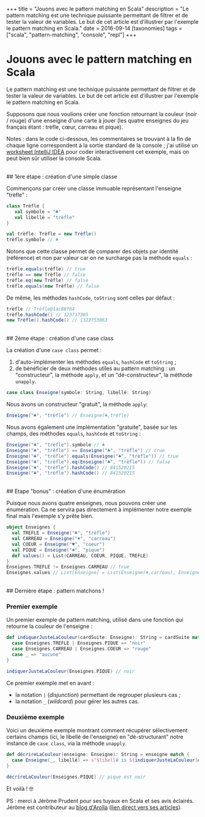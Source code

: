 +++
title = "Jouons avec le pattern matching en Scala"
description = "Le pattern matching est une technique puissante permettant de filtrer et de tester la valeur de variables. Le but de cet article est d’illustrer par l'exemple le pattern matching en Scala."
date = 2016-09-14
[taxonomies]
tags = ["scala", "pattern-matching", "console", "repl"]
+++
# Jouons avec le pattern matching en Scala

Le pattern matching est une technique puissante permettant de filtrer et de tester la valeur de variables. Le but de cet article est d’illustrer par l'exemple le pattern matching en Scala.

Supposons que nous voulions créer une fonction retournant la couleur (noir / rouge) d'une enseigne d'une carte à jouer (les quatre enseignes du jeu français étant : trèfle, cœur, carreau et pique).

Notes : dans le code ci-dessous, les commentaires se trouvant à la fin de chaque ligne correspondent à la sortie standard de la console ; j'ai utilisé un [worksheet IntelliJ IDEA](https://confluence.jetbrains.com/display/IntelliJIDEA/Working+with+Scala+Worksheet) pour coder interactivement cet exemple, mais on peut bien sûr utiliser la console Scala.

<br/>
## 1ère étape : création d'une simple classe

Commençons par créer une classe immuable représentant l'enseigne "trèfle" :

```scala
class Trèfle {
   val symbole = "♣"
   val libellé = "trèfle"
}

val trèfle: Trèfle = new Trèfle()
trèfle.symbole // ♣
```

Notons que cette classe permet de comparer des objets par identité (référence) et non par valeur car on ne surcharge pas la méthode `equals` :
```scala
trèfle.equals(trèfle) // true
trèfle == new Trèfle // false
trèfle.eq(new Trèfle) // false
trèfle.equals(new Trèfle) // false
```

De même, les méthodes `hashCode`, `toString` sont celles par défaut :
```scala
trèfle // Trèfle@1ac88f64
trèfle.hashCode() // 123717365
new Trèfle().hashCode() // 1323753063
```

<br/>
## 2ème étape : création d'une case class

La création d'une `case class` permet :

1. d'auto-implémenter les méthodes `equals`, `hashCode` et `toString` ;
2. de bénéficier de deux méthodes utiles au pattern matching : un "constructeur", la méthode `apply`, et un "dé-constructeur", la méthode `unapply`.

```scala
case class Enseigne(symbole: String, libellé: String)
```

Nous avons un constructeur "gratuit", la méthode `apply`:
```scala
Enseigne("♣", "trèfle") // Enseigne(♣,trèfle)
```

Nous avons également une implémentation "gratuite", basée sur les champs, des méthodes `equals`, `hashCode` et `toString` :
```scala
Enseigne("♣", "trèfle").symbole // ♣
Enseigne("♣", "trèfle") == Enseigne("♣", "trèfle") // true
Enseigne("♣", "trèfle").equals(Enseigne("♣", "trèfle")) // true
Enseigne("♣", "trèfle").eq(Enseigne("♣", "trèfle")) // false
Enseigne("♣", "trèfle").hashCode() // 841520215
Enseigne("♣", "trèfle").hashCode() // 841520215
```

<br/>
## Etape "bonus" : création d'une énumération

Puisque nous avons quatre enseignes, nous pouvons créer une énumération. Ca ne servira pas directement à implémenter notre exemple final mais l'exemple s'y prête bien.
```scala
object Enseignes {
  val TREFLE = Enseigne("♣", "trèfle")
  val CARREAU = Enseigne("♦", "carreau")
  val COEUR = Enseigne("♥", "coeur")
  val PIQUE = Enseigne("♠", "pique")
  def values() = List(CARREAU, COEUR, PIQUE, TREFLE)
}
Enseignes.TREFLE != Enseignes.CARREAU // true
Enseignes.values // List[Enseigne] = List(Enseigne(♦,carreau), Enseigne(♥,coeur), Enseigne(♠,pique), Enseigne(♣,trèfle))
```

<br/>
## Dernière étape : pattern matchons !

### Premier exemple

Un premier exemple de pattern matching, utilisé dans une fonction qui retourne la couleur de l'enseigne :
```scala
def indiquerJusteLaCouleur(cardSuite: Enseigne): String = cardSuite match {
  case Enseignes.TREFLE | Enseignes.PIQUE => "noir"
  case Enseignes.CARREAU | Enseignes.COEUR => "rouge"
  case _ => "aucune"
}

indiquerJusteLaCouleur(Enseignes.PIQUE) // noir
```
Ce premier exemple met en avant :

- la notation `|` (_disjunction_) permettant de regrouper plusieurs cas ;
- la notation `_` (_wildcard_) pour gérer les autres cas.

### Deuxième exemple

Voici un deuxième exemple montrant comment récupérer sélectivement certains champs (ici, le libellé de l'enseigne) en "dé-structurant" notre instance de `case class`, via la méthode `unapply`.
```scala
def décrireLaCouleur(enseigne: Enseigne): String = enseigne match {
  case Enseigne(_, libellé) => s"$libellé is ${indiquerJusteLaCouleur(enseigne)}"
}

décrireLaCouleur(Enseignes.PIQUE) // pique est noir
```

Et voilà ! 🤓


PS : merci à Jérôme Prudent pour ses tuyaux en Scala et ses avis éclairés.
Jérôme est contributeur au [blog d'Arolla](http://www.arolla.fr/blog) ([lien direct vers ses articles](http://www.arolla.fr/blog/author/jerome-prudent/)).
